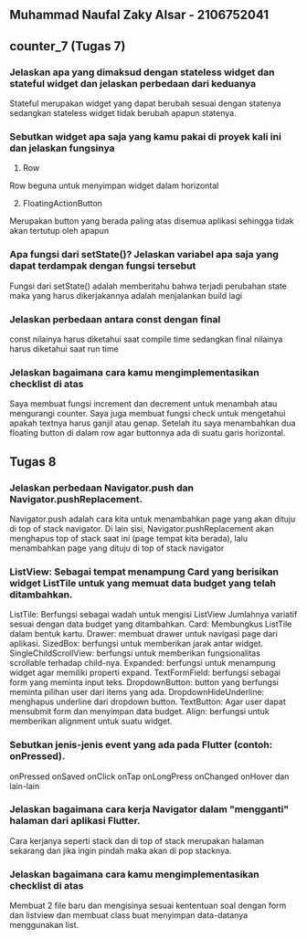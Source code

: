 ## Muhammad Naufal Zaky Alsar - 2106752041

## counter_7 (Tugas 7)

### Jelaskan apa yang dimaksud dengan stateless widget dan stateful widget dan jelaskan perbedaan dari keduanya

Stateful merupakan widget yang dapat berubah sesuai dengan statenya sedangkan stateless widget tidak berubah apapun statenya.


### Sebutkan widget apa saja yang kamu pakai di proyek kali ini dan jelaskan fungsinya

1. Row

Row beguna untuk menyimpan widget dalam horizontal

2. FloatingActionButton

Merupakan button yang berada paling atas disemua aplikasi sehingga tidak akan tertutup oleh apapun


### Apa fungsi dari setState()? Jelaskan variabel apa saja yang dapat terdampak dengan fungsi tersebut

Fungsi dari setState() adalah memberitahu bahwa terjadi perubahan state maka yang harus dikerjakannya adalah menjalankan build lagi


### Jelaskan perbedaan antara const dengan final

const nilainya harus diketahui saat compile time sedangkan final nilainya harus diketahui saat run time


### Jelaskan bagaimana cara kamu mengimplementasikan checklist di atas

Saya membuat fungsi increment dan decrement untuk menambah atau mengurangi counter. Saya juga membuat fungsi check untuk mengetahui apakah textnya harus ganjil atau genap. Setelah itu saya menambahkan dua floating button di dalam row agar buttonnya ada di suatu garis horizontal.

## Tugas 8

### Jelaskan perbedaan Navigator.push dan Navigator.pushReplacement.

Navigator.push adalah cara kita untuk menambahkan page yang akan dituju di top of stack navigator. Di lain sisi, Navigator.pushReplacement akan menghapus top of stack saat ini (page tempat kita berada), lalu menambahkan page yang dituju di top of stack navigator

### ListView: Sebagai tempat menampung Card yang berisikan widget ListTile untuk yang memuat data budget yang telah ditambahkan.

ListTile: Berfungsi sebagai wadah untuk mengisi ListView Jumlahnya variatif sesuai dengan data budget yang ditambahkan.
Card: Membungkus ListTile dalam bentuk kartu.
Drawer: membuat drawer untuk navigasi page dari aplikasi.
SizedBox: berfungsi untuk memberikan jarak antar widget.
SingleChildScrollView: berfungsi untuk memberikan fungsionalitas scrollable terhadap child-nya.
Expanded: berfungsi untuk menampung widget agar memiliki properti expand.
TextFormField: berfungsi sebagai form yang meminta input teks.
DropdownButton: button yang berfungsi meminta pilihan user dari items yang ada.
DropdownHideUnderline: menghapus underline dari dropdown button.
TextButton: Agar user dapat mensubmit form dan menyimpan data budget.
Align: berfungsi untuk memberikan alignment untuk suatu widget.

### Sebutkan jenis-jenis event yang ada pada Flutter (contoh: onPressed).

onPressed
onSaved
onClick
onTap
onLongPress
onChanged
onHover
dan lain-lain

### Jelaskan bagaimana cara kerja Navigator dalam "mengganti" halaman dari aplikasi Flutter.

Cara kerjanya seperti stack dan di top of stack merupakan halaman sekarang dan jika ingin pindah maka akan di pop stacknya.

### Jelaskan bagaimana cara kamu mengimplementasikan checklist di atas

Membuat 2 file baru dan mengisinya sesuai kententuan soal dengan form dan listview dan membuat class buat menyimpan data-datanya menggunakan list.





